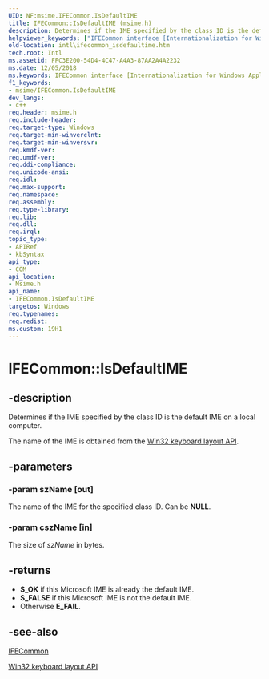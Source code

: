 ```yaml
---
UID: NF:msime.IFECommon.IsDefaultIME
title: IFECommon::IsDefaultIME (msime.h)
description: Determines if the IME specified by the class ID is the default IME on a local computer.helpviewer_keywords: ["IFECommon interface [Internationalization for Windows Applications]","IsDefaultIME method","IFECommon.IsDefaultIME","IFECommon::IsDefaultIME","IsDefaultIME","IsDefaultIME method [Internationalization for Windows Applications]","IsDefaultIME method [Internationalization for Windows Applications]","IFECommon interface","intl.ifecommon_isdefaultime","msime/IFECommon::IsDefaultIME"]
old-location: intl\ifecommon_isdefaultime.htm
tech.root: Intl
ms.assetid: FFC3E200-54D4-4C47-A4A3-87AA2A4A2232
ms.date: 12/05/2018
ms.keywords: IFECommon interface [Internationalization for Windows Applications],IsDefaultIME method, IFECommon.IsDefaultIME, IFECommon::IsDefaultIME, IsDefaultIME, IsDefaultIME method [Internationalization for Windows Applications], IsDefaultIME method [Internationalization for Windows Applications],IFECommon interface, intl.ifecommon_isdefaultime, msime/IFECommon::IsDefaultIME
f1_keywords:
- msime/IFECommon.IsDefaultIME
dev_langs:
- c++
req.header: msime.h
req.include-header: 
req.target-type: Windows
req.target-min-winverclnt: 
req.target-min-winversvr: 
req.kmdf-ver: 
req.umdf-ver: 
req.ddi-compliance: 
req.unicode-ansi: 
req.idl: 
req.max-support: 
req.namespace: 
req.assembly: 
req.type-library: 
req.lib: 
req.dll: 
req.irql: 
topic_type:
- APIRef
- kbSyntax
api_type:
- COM
api_location:
- Msime.h
api_name:
- IFECommon.IsDefaultIME
targetos: Windows
req.typenames: 
req.redist: 
ms.custom: 19H1
---
```


# IFECommon::IsDefaultIME


## -description


Determines if the IME specified by the class ID is the default IME on a local computer.

The name of the IME is obtained from the  <a href="https://docs.microsoft.com/windows/desktop/inputdev/keyboard-input-functions">Win32 keyboard layout API</a>.


## -parameters




### -param szName [out]

The name of the IME for the specified class ID. Can be <b>NULL</b>.


### -param cszName [in]

The size of <i>szName</i> in bytes.


## -returns



<ul>
<li><b>S_OK</b> if this Microsoft IME is already the default IME.</li>
<li><b>S_FALSE</b> if this Microsoft IME is not the default IME.</li>
<li>Otherwise <b>E_FAIL</b>.</li>
</ul>



## -see-also




<a href="https://docs.microsoft.com/windows/desktop/api/msime/nn-msime-ifecommon">IFECommon</a>



<a href="https://docs.microsoft.com/windows/desktop/inputdev/keyboard-input-functions">Win32 keyboard layout API</a>
 

 


